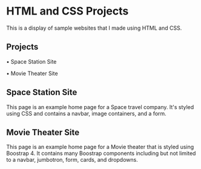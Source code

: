  
# HTML and CSS Projects
 
 This is a display of sample websites that I made using HTML and CSS.



## Projects
 
• Space Station Site

• Movie Theater Site



## Space Station Site

This page is an example home page for a Space travel company. It's styled using CSS and contains a navbar, image containers, and a form.



## Movie Theater Site

This page is an example home page for a Movie theater that is styled using Boostrap 4. It contains many Boostrap components including but not limited to a navbar, jumbotron, form, cards, and dropdowns.
